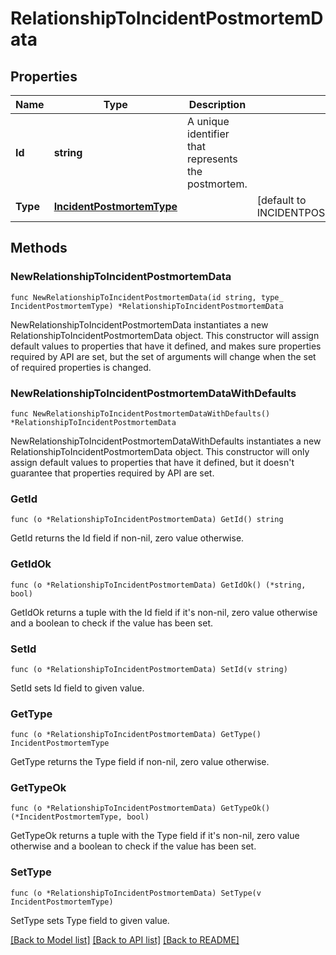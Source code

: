 # RelationshipToIncidentPostmortemData

## Properties

| Name     | Type                                                    | Description                                         | Notes                                                    |
| -------- | ------------------------------------------------------- | --------------------------------------------------- | -------------------------------------------------------- |
| **Id**   | **string**                                              | A unique identifier that represents the postmortem. |
| **Type** | [**IncidentPostmortemType**](IncidentPostmortemType.md) |                                                     | [default to INCIDENTPOSTMORTEMTYPE_INCIDENT_POSTMORTEMS] |

## Methods

### NewRelationshipToIncidentPostmortemData

`func NewRelationshipToIncidentPostmortemData(id string, type_ IncidentPostmortemType) *RelationshipToIncidentPostmortemData`

NewRelationshipToIncidentPostmortemData instantiates a new RelationshipToIncidentPostmortemData object.
This constructor will assign default values to properties that have it defined,
and makes sure properties required by API are set, but the set of arguments
will change when the set of required properties is changed.

### NewRelationshipToIncidentPostmortemDataWithDefaults

`func NewRelationshipToIncidentPostmortemDataWithDefaults() *RelationshipToIncidentPostmortemData`

NewRelationshipToIncidentPostmortemDataWithDefaults instantiates a new RelationshipToIncidentPostmortemData object.
This constructor will only assign default values to properties that have it defined,
but it doesn't guarantee that properties required by API are set.

### GetId

`func (o *RelationshipToIncidentPostmortemData) GetId() string`

GetId returns the Id field if non-nil, zero value otherwise.

### GetIdOk

`func (o *RelationshipToIncidentPostmortemData) GetIdOk() (*string, bool)`

GetIdOk returns a tuple with the Id field if it's non-nil, zero value otherwise
and a boolean to check if the value has been set.

### SetId

`func (o *RelationshipToIncidentPostmortemData) SetId(v string)`

SetId sets Id field to given value.

### GetType

`func (o *RelationshipToIncidentPostmortemData) GetType() IncidentPostmortemType`

GetType returns the Type field if non-nil, zero value otherwise.

### GetTypeOk

`func (o *RelationshipToIncidentPostmortemData) GetTypeOk() (*IncidentPostmortemType, bool)`

GetTypeOk returns a tuple with the Type field if it's non-nil, zero value otherwise
and a boolean to check if the value has been set.

### SetType

`func (o *RelationshipToIncidentPostmortemData) SetType(v IncidentPostmortemType)`

SetType sets Type field to given value.

[[Back to Model list]](../README.md#documentation-for-models) [[Back to API list]](../README.md#documentation-for-api-endpoints) [[Back to README]](../README.md)
